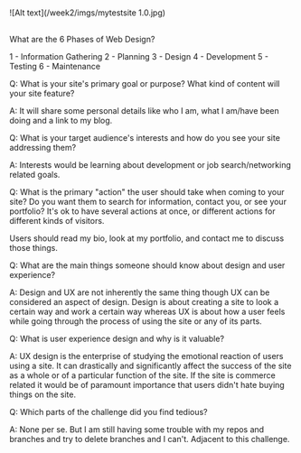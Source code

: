 #
![Alt text](/week2/imgs/mytestsite 1.0.jpg)

##

What are the 6 Phases of Web Design?

1 - Information Gathering
2 - Planning
3 - Design
4 - Development
5 - Testing
6 - Maintenance


Q: What is your site's primary goal or purpose? What kind of content will your site feature?

A: It will share some personal details like who I am, what I am/have been doing and a link to my blog. 

Q: What is your target audience's interests and how do you see your site addressing them?

A: Interests would be learning about development or job search/networking related goals.


Q: What is the primary "action" the user should take when coming to your site? Do you want them to search for information, contact you, or see your portfolio? It's ok to have several actions at once, or different actions for different kinds of visitors.

Users should read my bio, look at my portfolio, and contact me to discuss those things.

Q: What are the main things someone should know about design and user experience?

A: Design and UX are not inherently the same thing though UX can be considered an aspect of design. Design is about creating a site to look a certain way and work a certain way whereas UX is about how a user feels while going through the process of using the site or any of its parts.

Q: What is user experience design and why is it valuable? 

A: UX design is the enterprise of studying the emotional reaction of users using a site. It can drastically and significantly affect the success of the site as a whole or of a particular function of the site. If the site is commerce related it would be of paramount importance that users didn't hate buying things on the site.

Q: Which parts of the challenge did you find tedious?

A: None per se. But I  am still having some trouble with my repos and branches and try to delete branches and I can't. Adjacent to this challenge.